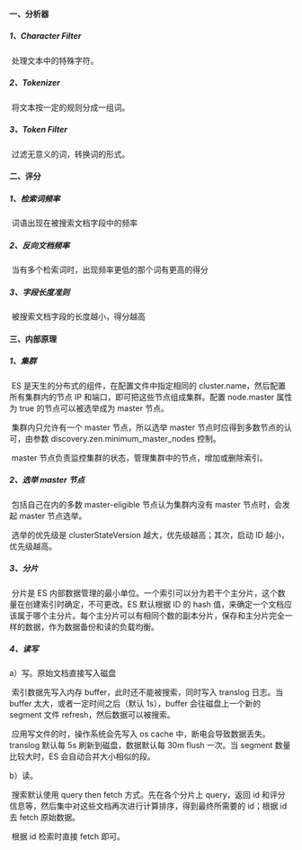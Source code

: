 #### 一、分析器

##### 1、Character Filter

​		处理文本中的特殊字符。

##### 2、Tokenizer

​		将文本按一定的规则分成一组词。

##### 3、Token Filter

​		过滤无意义的词，转换词的形式。



#### 二、评分

##### 1、检索词频率

​		词语出现在被搜索文档字段中的频率

##### 2、反向文档频率

​		当有多个检索词时，出现频率更低的那个词有更高的得分

##### 3、字段长度准则

​		被搜索文档字段的长度越小，得分越高



#### 三、内部原理

##### 1、集群

​		ES 是天生的分布式的组件，在配置文件中指定相同的 cluster.name，然后配置所有集群内的节点 IP 和端口，即可把这些节点组成集群。配置 node.master 属性为 true 的节点可以被选举成为 master 节点。

​		集群内只允许有一个 master 节点，所以选举 master 节点时应得到多数节点的认可，由参数 discovery.zen.minimum_master_nodes 控制。

​		master 节点负责监控集群的状态，管理集群中的节点，增加或删除索引。

##### 2、选举 master 节点

​		包括自己在内的多数 master-eligible 节点认为集群内没有 master 节点时，会发起 master 节点选举。

​		选举的优先级是 clusterStateVersion 越大，优先级越高；其次，启动 ID 越小，优先级越高。

##### 3、分片

​		分片是 ES 内部数据管理的最小单位。一个索引可以分为若干个主分片，这个数量在创建索引时确定，不可更改。ES 默认根据 ID 的 hash 值，来确定一个文档应该属于哪个主分片。每个主分片可以有相同个数的副本分片，保存和主分片完全一样的数据，作为数据备份和读的负载均衡。

##### 4、读写

a）写。原始文档直接写入磁盘

​		索引数据先写入内存 buffer，此时还不能被搜索，同时写入 translog 日志。当 buffer 太大，或者一定时间之后（默认 1s），buffer 会往磁盘上一个新的 segment 文件 refresh，然后数据可以被搜索。

​		应用写文件的时，操作系统会先写入 os cache 中，断电会导致数据丢失。translog 默认每 5s 刷新到磁盘，数据默认每 30m flush 一次。当 segment 数量比较大时，ES 会自动合并大小相似的段。

b）读。

​		搜索默认使用 query then fetch 方式。先在各个分片上 query，返回 id 和评分信息等，然后集中对这些文档再次进行计算排序，得到最终所需要的 id；根据 id 去 fetch 原始数据。

​		根据 id 检索时直接 fetch 即可。

